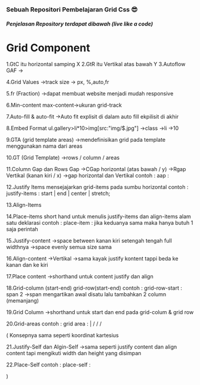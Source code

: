 <h3>Sebuah Repositori Pembelajaran Grid Css 😎</h3>

<h5>Penjelasan Repository terdapat dibawah (live like a code)</h5>

<h1>Grid Component</h1>

1.GtC itu horizontal samping X
2.GtR itu Vertikal atas bawah Y
3.Autoflow GAF 
->

4.Grid Values
->track size -> px, %,auto,fr

5.fr (Fraction)
->dapat membuat website menjadi mudah responsive

6.Min-content max-content->ukuran grid-track

7.Auto-fill & auto-fit
->Auto fit explisit di dalam
auto fill ekpilisit di akhir

8.Embed Format 
  ul.gallery>li*10>img[src:"img/$.jpg"]
->class
->li
->10

9.GTA (grid template areas)
->mendefinisikan grid pada template menggunakan nama dari areas

10.GT (Grid Template)
->rows / column / areas

11.Column Gap dan Rows Gap
->CGap horizontal (atas bawah / y)
->Rgap Vertikal (kanan kiri / x)
->gap horizontal dan Vertikal
contoh : aap : <row-gap> <column gap>

12.Justify Items
mensejajarkan grid-items pada sumbu horizontal
contoh :
justify-items : start | end | center | stretch;

13.Align-Items

14.Place-items
short hand untuk menulis justify-items dan align-items alam satu deklarasi
contoh : place-item : <align-items> <justify-items>
jika keduanya sama maka hanya butuh 1 saja perintah

15.Justify-content 
->space between kanan kiri setengah tengah full widthnya
->space evenly semua size sama

16.Align-content
->Vertikal
->sama kayak justify kontent tappi beda ke kanan dan ke kiri

17.Place content
->shorthand untuk content justify dan align

18.Grid-column (start-end) grid-row(start-end)
contoh : grid-row-start : span 2
->span mengartikan awal disatu lalu tambahkan 2 column (memanjang)

19.Grid Column
->shorthand untuk start dan end pada grid-colum & grid row

20.Grid-areas
contoh :
grid area : <name> | <row-start> / <column-start> / <row-end> / <column-end>

(
    Konsepnya sama seperti koordinat kartesius

21.Justify-Self dan Algin-Self 
->sama seperti justify content dan align content tapi mengikuti width dan height yang disimpan

22.Place-Self
contoh : place-self : <justify-self> <align-self>

)

